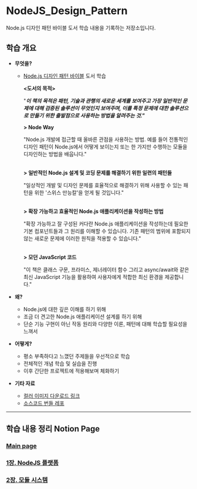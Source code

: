 # NodeJS_Design_Pattern
Node.js 디자인 패턴 바이블 도서 학습 내용을 기록하는 저장소입니다.

## 학습 개요

- **무엇을?**
    - [Node.js 디자인 패턴 바이블](http://www.yes24.com/Product/Goods/101686866) 도서 학습


      **<도서의 목적>**

      "***이 책의 목적은 패턴, 기술과 관행의 새로운 세계를 보여주고
      가장 일반적인 문제에 대해 검증된 솔루션이 무엇인지 보여주며,
      이를 특정 문제에 대한 솔루션으로 만들기 위한 출발점으로 사용하는
      방법을 알려주는 것."***

      **> Node Way**

      "Node.js 개발에 접근할 때 올바른 관점을 사용하는 방법.
      예를 들어 전통적인 디자인 패턴이 Node.js에서 어떻게 보이는지 또는
      한 가지만 수행하는 모듈을 디자인하는 방법을 배웁니다."
      <br></br>

      **> 일반적인 Node.js 설계 및 코딩 문제를 해결하기 위한 일련의 패턴들**

      "일상적인 개발 및 디자인 문제를 효율적으로 해결하기 위해 사용할 수
      있는 패턴을 위한 '스위스 만능칼'을 얻게 될 것입니다."
      <br></br>

      **> 확장 가능하고 효율적인 Node.js 애플리케이션을 작성하는 방법**

      "확장 가능하고 잘 구성된 커다란 Node.js 애플리케이션을 작성하는데
      필요한 기본 컴포넌트들과 그 원리를 이해할 수 있습니다. 기존 패턴의
      범위에 포함되지 않는 새로운 문제에 이러한 원칙을 적용할 수 있습니다."
      <br></br>

      **> 모던 JavaScript 코드**

      "이 책은 클래스 구문, 프라미스, 제너레이터 함수 그리고 async/await와
      같은 최신 JavaScript 기능을 활용하여 사용자에게 적합한 최신 환경을
      제공합니다."


- **왜?**
    - Node.js에 대한 깊은 이해를 하기 위해
    - 조금 더 견고한 Node.js 애플리케이션 설계를 하기 위해
    - 단순 기능 구현이 아닌 작동 원리와 다양한 이론, 패턴에 대해 학습할 필요성을 느껴서
- **어떻게?**
    - 평소 부족하다고 느꼈던 주제들을 우선적으로 학습
    - 전체적인 개념 학습 및 실습을 진행
    - 이후 간단한 프로젝트에 적용해보며 체화하기
- **기타 자료**
    - [컬러 이미지 다운로드 링크](https://static.packt-cdn.com/downloads/9781839214110_ColorImages.pdf)
    - [소스코드 번들 레포](https://github.com/PacktPublishing/Node.js-Design-Patterns-Third-Edition)

---
## 학습 내용 정리 Notion Page
### [Main page](https://www.notion.so/Node-js-Node-js-4774eb6c7866432288d919edd2587eac)
### [1장. NodeJS 플랫폼](https://observant-colt-711.notion.site/1-Node-js-b7faf992ea4044659a88a2eb09de8dd1)
### [2장. 모듈 시스템](https://observant-colt-711.notion.site/2-99e76250efc5488abac1b3cc30c0d480)
